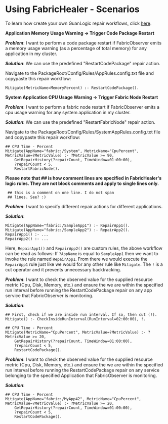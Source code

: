 # Using FabricHealer - Scenarios

To learn how create your own GuanLogic repair workflows, click [here](LogicWorkflows.md).

**Application Memory Usage Warning -> Trigger Code Package Restart**

***Problem***: I want to perform a code package restart if FabricObserver emits a memory usage warning (as a percentage of total memory) for any application in my cluster.

***Solution***: We can use the predefined "RestartCodePackage" repair action.

Navigate to the PackageRoot/Config/Rules/AppRules.config.txt file and copypaste this repair workflow:

```
Mitigate(MetricName=MemoryPercent) :- RestartCodePackage().
```

**System Application CPU Usage Warning -> Trigger Fabric Node Restart**

***Problem***: I want to perform a fabric node restart if FabricObserver emits a cpu usage warning for any system application in my cluster.

***Solution***: We can use the predefined "RestartFabricNode" repair action.

Navigate to the PackageRoot/Config/Rules/SystemAppRules.config.txt file and copypaste this repair workflow:

```
## CPU Time - Percent
Mitigate(AppName="fabric:/System", MetricName="CpuPercent", MetricValue=?MetricValue) :- ?MetricValue >= 90,
	GetRepairHistory(?repairCount, TimeWindow=01:00:00), 
	?repairCount < 5, 
	RestartFabricNode().
```

**Please note that ## is how comment lines are specified in FabricHealer's logic rules. They are not block comments and apply to single lines only.** 
```
 ## this is a comment on one line. I do not span
 ## lines. See? :)
```

***Problem***: I want to specify different repair actions for different applications.

***Solution***:
```
Mitigate(AppName="fabric:/SampleApp1") :- RepairApp1().  
Mitigate(AppName="fabric:/SampleApp2") :- RepairApp2().  
RepairApp1() :- ...
RepairApp2() :- ...
```

Here, ```RepairApp1()``` and ```RepairApp2()``` are custom rules, the above workflow can be read as follows: If ```?AppName``` is equal to ```SampleApp1``` then we want to invoke the rule named ```RepairApp1```. From there we would execute the ```RepairApp1``` rule just like we would for any other rule like ```Mitigate```. The ```!``` is a cut operator and it prevents unnecessary backtracking.


***Problem***: I want to check the observed value for the supplied resource metric (Cpu, Disk, Memory, etc.) and ensure the we are within the specified run interval before running the RestartCodePackage repair on any app service that FabricObserver is monitoring.

***Solution***:
```
## First, check if we are inside run interval. If so, then cut (!).
Mitigate() :- CheckInsideRunInterval(RunInterval=02:00:00), !.

## CPU Time - Percent
Mitigate(MetricName="CpuPercent", MetricValue=?MetricValue) :- ?MetricValue >= 20, 
	GetRepairHistory(?repairCount, TimeWindow=01:00:00), 
	?repairCount < 5,
	RestartCodePackage().
```
***Problem***: I want to check the observed value for the supplied resource metric (Cpu, Disk, Memory, etc.) and ensure the we are within the specified run interval before running the RestartCodePackage repair on any service belonging to the specified Application that FabricObserver is monitoring.

***Solution***:
```
## CPU Time - Percent
Mitigate(AppName="fabric:/MyApp42", MetricName="CpuPercent", MetricValue=?MetricValue) :- ?MetricValue >= 20, 
	GetRepairHistory(?repairCount, TimeWindow=01:00:00), 
	?repairCount < 5,
	RestartCodePackage().
```


